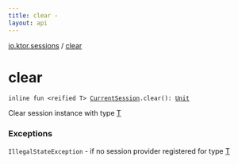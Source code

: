 ```yaml
---
title: clear - 
layout: api
---
```


<div class='api-docs-breadcrumbs'><a href="index.html">io.ktor.sessions</a> / <a href="./clear.html">clear</a></div>

# clear

<div class="signature"><code><span class="keyword">inline</span> <span class="keyword">fun </span><span class="symbol">&lt;</span><span class="keyword">reified</span>&nbsp;<span class="identifier">T</span><span class="symbol">&gt;</span> <a href="-current-session/index.html"><span class="identifier">CurrentSession</span></a><span class="symbol">.</span><span class="identifier">clear</span><span class="symbol">(</span><span class="symbol">)</span><span class="symbol">: </span><a href="https://kotlinlang.org/api/latest/jvm/stdlib/kotlin/-unit/index.html"><span class="identifier">Unit</span></a></code></div>

Clear session instance with type <a href="clear.html#T">T</a>

### Exceptions

<code>IllegalStateException</code> - if no session provider registered for type <a href="clear.html#T">T</a>